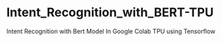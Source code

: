 # Intent_Recognition_with_BERT-TPU
Intent Recognition with Bert Model In Google Colab TPU using Tensorflow
